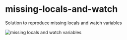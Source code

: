 # missing-locals-and-watch

Solution to reproduce missing locals and watch variables

<img scr="SolutionItems/mainpage.jpg" alt="missing locals and watch variables" style="display:inline-block;" heigth="316px" />
